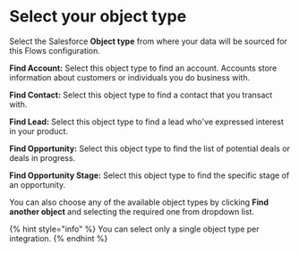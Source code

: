 # Select your object type

Select the Salesforce **Object type** from where your data will be sourced for this Flows configuration.&#x20;

**Find Account:** Select this object type to find an account. Accounts store information about customers or individuals you do business with.

**Find Contact:** Select this object type to find a contact that you transact with.

**Find Lead:** Select this object type to find a lead who've expressed interest in your product.

**Find Opportunity:** Select this object type to find the list of potential deals or deals in progress.

**Find Opportunity Stage:** Select this object type to find the specific stage of an opportunity.

You can also choose any of the available object types by clicking **Find another object** and selecting the required one from dropdown list.

{% hint style="info" %}
You can select only a single object type per integration.&#x20;
{% endhint %}




